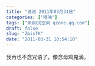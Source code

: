 ```yaml
---
title: "说说 2011年03月31日"
categories: ["嘀咕"]
tags: ["来自QQ空间 qzone.qq.com"]
draft: false
slug: "ZmisTK"
date: "2011-03-31 10:54:10"
---
```


我再也不念咒语了，像念母鸡鬼滴。

